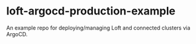 loft-argocd-production-example
==============================

An example repo for deploying/managing Loft and connected clusters via ArgoCD.

